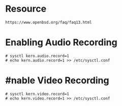 # Resource
```
https://www.openbsd.org/faq/faq13.html
```

# Enabling Audio Recording
```
# sysctl kern.audio.record=1
# echo kern.audio.record=1 >> /etc/sysctl.conf
```

# #nable Video Recording
```
# sysctl kern.video.record=1
# echo kern.video.record=1 >> /etc/sysctl.conf
```
